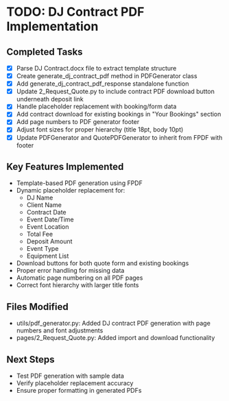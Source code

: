 # TODO: DJ Contract PDF Implementation

## Completed Tasks
- [x] Parse DJ Contract.docx file to extract template structure
- [x] Create generate_dj_contract_pdf method in PDFGenerator class
- [x] Add generate_dj_contract_pdf_response standalone function
- [x] Update 2_Request_Quote.py to include contract PDF download button underneath deposit link
- [x] Handle placeholder replacement with booking/form data
- [x] Add contract download for existing bookings in "Your Bookings" section
- [x] Add page numbers to PDF generator footer
- [x] Adjust font sizes for proper hierarchy (title 18pt, body 10pt)
- [x] Update PDFGenerator and QuotePDFGenerator to inherit from FPDF with footer

## Key Features Implemented
- Template-based PDF generation using FPDF
- Dynamic placeholder replacement for:
  - DJ Name
  - Client Name
  - Contract Date
  - Event Date/Time
  - Event Location
  - Total Fee
  - Deposit Amount
  - Event Type
  - Equipment List
- Download buttons for both quote form and existing bookings
- Proper error handling for missing data
- Automatic page numbering on all PDF pages
- Correct font hierarchy with larger title fonts

## Files Modified
- utils/pdf_generator.py: Added DJ contract PDF generation with page numbers and font adjustments
- pages/2_Request_Quote.py: Added import and download functionality

## Next Steps
- Test PDF generation with sample data
- Verify placeholder replacement accuracy
- Ensure proper formatting in generated PDFs

